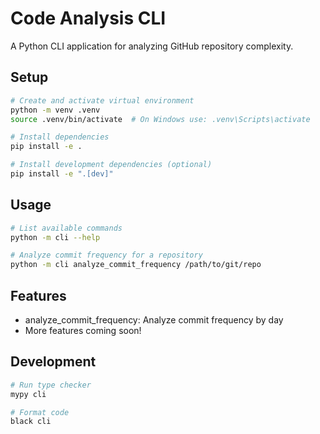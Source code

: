 # Code Analysis CLI

A Python CLI application for analyzing GitHub repository complexity.

## Setup

```bash
# Create and activate virtual environment
python -m venv .venv
source .venv/bin/activate  # On Windows use: .venv\Scripts\activate

# Install dependencies
pip install -e .

# Install development dependencies (optional)
pip install -e ".[dev]"
```

## Usage

```bash
# List available commands
python -m cli --help

# Analyze commit frequency for a repository
python -m cli analyze_commit_frequency /path/to/git/repo
```

## Features

- analyze_commit_frequency: Analyze commit frequency by day
- More features coming soon!

## Development

```bash
# Run type checker
mypy cli

# Format code
black cli
```
